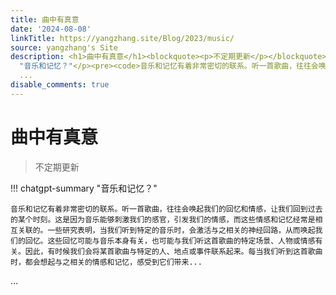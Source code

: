 ```yaml
---
title: 曲中有真意
date: '2024-08-08'
linkTitle: https://yangzhang.site/Blog/2023/music/
source: yangzhang's Site
description: <h1>曲中有真意</h1><blockquote><p>不定期更新</p></blockquote><p>!!! chatgpt-summary
  "音乐和记忆？"</p><pre><code>音乐和记忆有着非常密切的联系。听一首歌曲，往往会唤起我们的回忆和情感，让我们回到过去的某个时刻。这是因为音乐能够刺激我们的感官，引发我们的情感，而这些情感和记忆经常是相互关联的。一些研究表明，当我们听到特定的音乐时，会激活与之相关的神经回路，从而唤起我们的回忆。这些回忆可能与音乐本身有关，也可能与我们听这首歌曲的特定场景、人物或情感有关。因此，有时候我们会将某首歌曲与特定的人、地点或事件联系起来。每当我们听到这首歌曲时，都会想起与之相关的情感和记忆，感受到它们带来...</code></pre>
  ...
disable_comments: true
---
```

<h1>曲中有真意</h1><blockquote><p>不定期更新</p></blockquote><p>!!! chatgpt-summary "音乐和记忆？"</p><pre><code>音乐和记忆有着非常密切的联系。听一首歌曲，往往会唤起我们的回忆和情感，让我们回到过去的某个时刻。这是因为音乐能够刺激我们的感官，引发我们的情感，而这些情感和记忆经常是相互关联的。一些研究表明，当我们听到特定的音乐时，会激活与之相关的神经回路，从而唤起我们的回忆。这些回忆可能与音乐本身有关，也可能与我们听这首歌曲的特定场景、人物或情感有关。因此，有时候我们会将某首歌曲与特定的人、地点或事件联系起来。每当我们听到这首歌曲时，都会想起与之相关的情感和记忆，感受到它们带来...</code></pre> ...